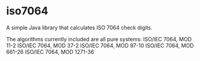 iso7064
=======

A simple Java library that calculates ISO 7064 check digits.

The algorithms currently included are all pure systems:
ISO/IEC 7064, MOD 11-2
ISO/IEC 7064, MOD 37-2
ISO/IEC 7064, MOD 97-10
ISO/IEC 7064, MOD 661-26
ISO/IEC 7064, MOD 1271-36
